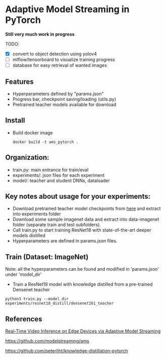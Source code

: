 # Adaptive Model Streaming in PyTorch

**Still very much work in progress**

TODO:
- [x] convert to object detection using yolov4
- [ ] mlflow/tensorboard to visualize training progress
- [ ] database for easy retrieval of wanted images

## Features

* Hyperparameters defined by "params.json"
* Progress bar, checkpoint saving/loading (utils.py)
* Pretrained teacher models available for download 


## Install

* Build docker image
  ```
  docker build -t ams_pytorch .
  ```


## Organization:

* train.py: main entrance for train/eval
* experiments/: json files for each experiment
* model/: teacher and student DNNs, dataloader 


## Key notes about usage for your experiments:

* Download pretrained teacher model checkpoints from [here](https://pytorch.org/docs/stable/torchvision/models.html) and extract into experiments folder
* Download some sample imagenet data and extract into data-imagenet folder (separate train and test subfolders).
* Call train.py to start training ResNet18 with state-of-the-art deeper models distilled
* Hyperparameters are defined in params.json files.


## Train (Dataset: ImageNet)

Note: all the hyperparameters can be found and modified in 'params.json' under 'model_dir'

- Train a ResNet18 model with knowledge distilled from a pre-trained Densenet teacher
```
python3 train.py --model_dir experiments/resnet18_distill/densenet161_teacher
```


## References

[Real-Time Video Inference on Edge Devices via
Adaptive Model Streaming](https://arxiv.org/abs/2006.06628)

https://github.com/modelstreaming/ams

https://github.com/peterliht/knowledge-distillation-pytorch
